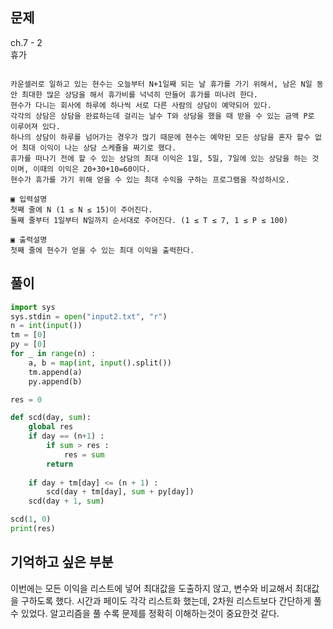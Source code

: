 ## 문제  
ch.7 - 2  
휴가

```

카운셀러로 일하고 있는 현수는 오늘부터 N+1일째 되는 날 휴가를 가기 위해서, 남은 N일 동안 최대한 많은 상담을 해서 휴가비를 넉넉히 만들어 휴가를 떠나려 한다.
현수가 다니는 회사에 하루에 하나씩 서로 다른 사람의 상담이 예약되어 있다.
각각의 상담은 상담을 완료하는데 걸리는 날수 T와 상담을 했을 때 받을 수 있는 금액 P로 이루어져 있다.
하나의 상담이 하루를 넘어가는 경우가 많기 때문에 현수는 예약된 모든 상담을 혼자 할수 없어 최대 이익이 나는 상담 스케쥴을 짜기로 했다.
휴가를 떠나기 전에 할 수 있는 상담의 최대 이익은 1일, 5일, 7일에 있는 상담을 하는 것이며, 이때의 이익은 20+30+10=60이다.
현수가 휴가를 가기 위해 얻을 수 있는 최대 수익을 구하는 프로그램을 작성하시오.

▣ 입력설명
첫째 줄에 N (1 ≤ N ≤ 15)이 주어진다.
둘째 줄부터 1일부터 N일까지 순서대로 주어진다. (1 ≤ T ≤ 7, 1 ≤ P ≤ 100)

▣ 출력설명
첫째 줄에 현수가 얻을 수 있는 최대 이익을 출력한다.

```
## 풀이
```python
import sys
sys.stdin = open("input2.txt", "r")
n = int(input())
tm = [0]
py = [0]
for _ in range(n) :
    a, b = map(int, input().split())
    tm.append(a)
    py.append(b)

res = 0

def scd(day, sum):
    global res
    if day == (n+1) :
        if sum > res :
            res = sum
        return 
    
    if day + tm[day] <= (n + 1) :
        scd(day + tm[day], sum + py[day])
    scd(day + 1, sum)

scd(1, 0)
print(res)
```

## 기억하고 싶은 부분
이번에는 모든 이익을 리스트에 넣어 최대값을 도출하지 않고, 변수와 비교해서 최대값을 구하도록 했다. 
시간과 페이도 각각 리스트화 했는데, 2차원 리스트보다 간단하게 풀 수 있었다.
알고리즘을 풀 수록 문제를 정확히 이해하는것이 중요한것 같다. 
